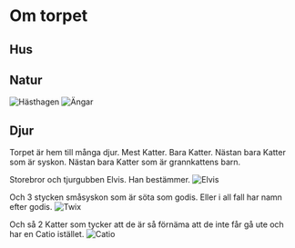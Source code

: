 # Om torpet

## Hus



## Natur
![Hästhagen](/img/hastar.jpg)
![Ängar](/img/angar.jpg)

## Djur
Torpet är hem till många djur. Mest Katter. Bara Katter.
Nästan bara Katter som är syskon. Nästan bara Katter som är grannkattens barn.

Storebror och tjurgubben Elvis. Han bestämmer.
![Elvis](/img/elvis-torpet.jpg)

Och 3 stycken småsyskon som är söta som godis. Eller i all fall har namn efter godis.
![Twix](/img/twix-gasthuset.jpg)

Och så 2 Katter som tycker att de är så förnäma att de inte får gå ute och har en Catio istället.
![Catio](/img/catio.jpg)

